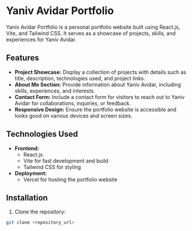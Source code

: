 # Yaniv Avidar Portfolio

Yaniv Avidar Portfolio is a personal portfolio website built using React.js, Vite, and Tailwind CSS. It serves as a showcase of projects, skills, and experiences for Yaniv Avidar.

## Features

- **Project Showcase:** Display a collection of projects with details such as title, description, technologies used, and project links.
- **About Me Section:** Provide information about Yaniv Avidar, including skills, experiences, and interests.
- **Contact Form:** Include a contact form for visitors to reach out to Yaniv Avidar for collaborations, inquiries, or feedback.
- **Responsive Design:** Ensure the portfolio website is accessible and looks good on various devices and screen sizes.

## Technologies Used

- **Frontend:**
  - React.js
  - Vite for fast development and build
  - Tailwind CSS for styling
- **Deployment:**
  - Vercel for hosting the portfolio website

## Installation

1. Clone the repository:

```bash
git clone <repository_url>
